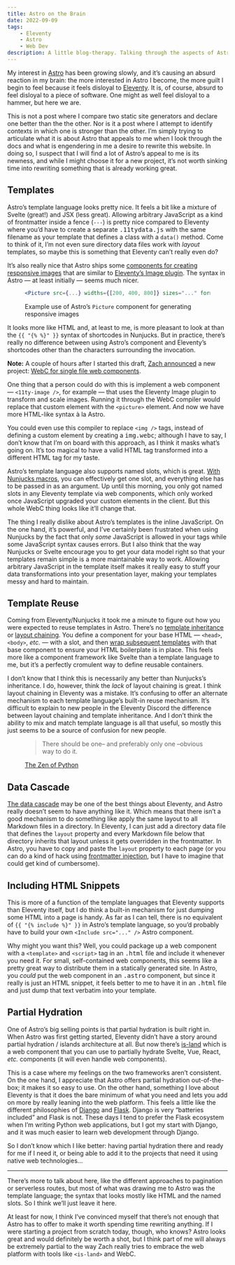 ```yaml
---
title: Astro on the Brain
date: 2022-09-09
tags:
    - Eleventy
    - Astro
    - Web Dev
description: A little blog-therapy. Talking through the aspects of Astro that are appealing to me and drawing me toward wasting time rewriting my website with Astro.
---
```


My interest in [Astro](https://astro.build/) has been growing slowly, and it’s causing an absurd reaction in my brain: the more interested in Astro I become, the more guilt I begin to feel because it feels disloyal to [Eleventy](https://11ty.dev/). It is, of course, absurd to feel disloyal to a piece of software. One might as well feel disloyal to a hammer, but here we are.

This is not a post where I compare two static site generators and declare one better than the the other. Nor is it a post where I attempt to identify contexts in which one is stronger than the other. I’m simply trying to articulate what it is about Astro that appeals to me when I look through the docs and what is engendering in me a desire to rewrite this website. In doing so, I suspect that I will find a lot of Astro’s appeal to me is its newness, and while I might choose it for a new project, it’s not worth sinking time into rewriting something that is already working great.

## Templates

Astro’s template language looks pretty nice. It feels a bit like a mixture of Svelte (great!) and JSX (less great). Allowing arbitrary JavaScript as a kind of frontmatter inside a fence (`---`) is pretty nice compared to Eleventy where you’d have to create a separate <samp>.11tydata.js</samp> with the same filename as your template that defines a class with a `data()` method. Come to think of it, I’m not even sure directory data files work with _layout_ templates, so maybe this is something that Eleventy can’t really even do?

It’s also really nice that Astro ships some [components for creating responsive images](https://docs.astro.build/en/guides/images/#picture--) that are similar to [Eleventy’s Image plugin](https://www.11ty.dev/docs/plugins/image/). The syntax in Astro — at least initially — seems much nicer.

<figure>

```jsx
<Picture src={...} widths={[200, 400, 800]} sizes="..." formats={["avif", "webp", "jpeg"]} />
```

<figcaption>Example use of Astro’s <code>Picture</code> component for generating responsive images</figcaption>

</figure>

It looks more like HTML and, at least to me, is more pleasant to look at than the `{{ "{% %}" }}` syntax of shortcodes in Nunjucks. But in practice, there’s really no difference between using Astro’s component and Eleventy’s shortcodes other than the characters surrounding the invocation.

<aside>

**Note:** A couple of hours after I started this draft, [Zach announced](https://twitter.com/zachleat/status/1568270015094464512) a new project: [WebC for single file web components](https://github.com/11ty/webc).

One thing that a person could do with this is implement a web component — `<11ty-image />`, for example — that uses the Eleventy Image plugin to transform and scale images. Running it through the WebC compiler would replace that custom element with the `<picture>` element. And now we have more HTML-like syntax à la Astro.

You could even use this compiler to replace `<img />` tags, instead of defining a custom element by creating a <samp>img.webc</samp>; although I have to say, I don’t know that I’m on board with this approach, as I think it masks what’s going on. It’s too magical to have a valid HTML tag transformed into a different HTML tag for my taste.

</aside>

Astro’s template language also supports named slots, which is great. [With Nunjucks macros](/weblog/2021/includes-and-macros/), you can effectively get one slot, and everything else has to be passed in as an argument. Up until this morning, you only got named slots in any Eleventy template via web components, which only worked once JavaScript upgraded your custom elements in the client. But this whole WebC thing looks like it’ll change that.

The thing I really dislike about Astro’s templates is the inline JavaScript. On the one hand, it’s powerful, and I’ve certainly been frustrated when using Nunjucks by the fact that only _some_ JavaScript is allowed in your tags while some JavaScript syntax causes errors. But I also think that the way Nunjucks or Svelte encourage you to get your data model right so that your templates remain simple is a more maintainable way to work. Allowing arbitrary JavaScript in the template itself makes it really easy to stuff your data transformations into your presentation layer, making your templates messy and hard to maintain.

## Template Reuse

Coming from Eleventy/Nunjucks it took me a minute to figure out how you were expected to reuse templates in Astro. There’s no [template inheritance](https://mozilla.github.io/nunjucks/templating.html#template-inheritance) or [layout chaining](https://www.11ty.dev/docs/layout-chaining/). You define a component for your base HTML — `<head>`, `<body>`, <i>etc.</i> — with a slot, and then [wrap subsequent templates](https://docs.astro.build/en/core-concepts/layouts/#sample-layout) with that base component to ensure your HTML boilerplate is in place. This feels more like a component framework like Svelte than a template language to me, but it’s a perfectly cromulent way to define reusable containers.

I don’t know that I think this is necessarily any better than Nunjucks’s inheritance. I do, however, think the _lack_ of layout chaining is great. I think layout chaining in Eleventy was a mistake. It’s confusing to offer an alternate mechanism to each template language’s built-in reuse mechanism. It’s difficult to explain to new people in the Eleventy Discord the difference between layout chaining and template inheritance. And I don’t think the ability to mix and match template language is all that useful, so mostly this just seems to be a source of confusion for new people.

<figure>

> There should be one– and preferably only one –obvious way to do it.

<figcaption><a href="https://en.wikipedia.org/wiki/Zen_of_Python#cite_note-8">The Zen of Python</a></figcaption>

</figure>

## Data Cascade

[The data cascade](https://www.11ty.dev/docs/data-cascade/) may be one of the best things about Eleventy, and Astro really doesn’t seem to have anything like it. Which means that there isn’t a good mechanism to do something like apply the same layout to all Markdown files in a directory. In Eleventy, I can just add a directory data file that defines the `layout` property and every Markdown file below that directory inherits that layout unless it gets overridden in the frontmatter. In Astro, you have to copy and paste the `layout` property to each page (or you can do a kind of hack using [frontmatter injection](https://docs.astro.build/en/guides/markdown-content/#injecting-frontmatter), but I have to imagine that could get kind of cumbersome).

## Including HTML Snippets

This is more of a function of the template languages that Eleventy supports than Eleventy itself, but I do think a built-in mechanism for just dumping some HTML into a page is handy. As far as I can tell, there is no equivalent of `{{ "{% include %}" }}` in Astro’s template language, so you’d probably have to build your own `<Include src="..." />` Astro component.

Why might you want this? Well, you could package up a web component with a `<template>` and `<script>` tag in an <samp>.html</samp> file and include it whenever you need it. For small, self-contained web components, this seems like a pretty great way to distribute them in a statically generated site. In Astro, you _could_ put the web component in an <samp>.astro</samp> component, but since it really is just an HTML snippet, it feels better to me to have it in an <samp>.html</samp> file and just dump that text verbatim into your template.

## Partial Hydration

One of Astro’s big selling points is that partial hydration is built right in. When Astro was first getting started, Eleventy didn’t have a story around partial hydration / islands architecture at all. But now there’s [is-land](https://github.com/11ty/is-land) which is a web component that you can use to partially hydrate Svelte, Vue, React, <i>etc.</i> components (it will even handle web components).

This is a case where my feelings on the two frameworks aren’t consistent. On the one hand, I appreciate that Astro offers partial hydration out-of-the-box; it makes it so easy to use. On the other hand, something I love about Eleventy is that it does the bare minimum of what you need and lets you add on more by really leaning into the web platform. This feels a little like the different philosophies of [Django](https://www.djangoproject.com/) and [Flask](https://flask.palletsprojects.com/en/2.2.x/). Django is very “batteries included” and Flask is not. These days I tend to prefer the Flask ecosystem when I’m writing Python web applications, but I got my start with Django, and it was much easier to learn web development through Django.

So I don’t know which I like better: having partial hydration there and ready for me if I need it, or being able to add it to the projects that need it using native web technologies…

---

There’s more to talk about here, like the different approaches to pagination or serverless routes, but most of what was drawing me to Astro was the template language; the syntax that looks mostly like HTML and the named slots. So I think we’ll just leave it here.

At least for now, I think I’ve convinced myself that there’s not enough that Astro has to offer to make it worth spending time rewriting anything. If I were starting a project from scratch today, though, who knows? Astro looks great and would definitely be worth a shot, but I think part of me will always be extremely partial to the way Zach really tries to embrace the web platform with tools like `<is-land>` and WebC.
